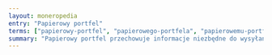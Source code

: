 ```yaml
---
layout: moneropedia
entry: "Papierowy portfel"
terms: ["papierowy-portfel", "papierowego-portfela", "papierowemu-portfelowi"]
summary: "Papierowy portfel przechowuje informacje niezbędne do wysyłania i otrzymywania Monero."
---
```


